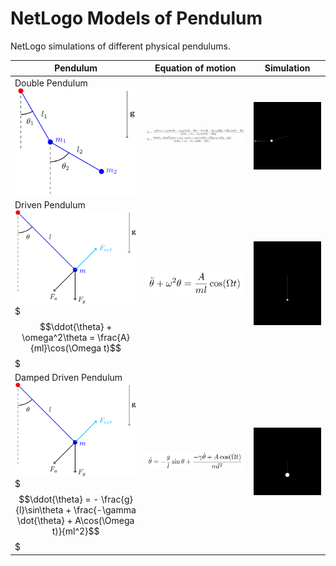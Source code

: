 # NetLogo Models of Pendulum
NetLogo simulations of different physical pendulums.

| Pendulum               | Equation of motion    | Simulation            |
|------------------------|-----------------------|-----------------------|
| Double Pendulum <br> <img src="double-pendulum.png" width="300"/> | <img src="double-equation.png" width="700"/> | <img src="double-simulation.gif" width="300"/> |
| Driven Pendulum <br> <img src="damped-driven-pendulum.png" width="300"/> <br> $$$\ddot{\theta} + \omega^2\theta = \frac{A}{ml}\cos(\Omega t)$$$ | <img src="driven-equation.png" width="300"/> | <img src="driven-simulation.gif" width="300"/> |
| Damped Driven Pendulum <br> <img src="damped-driven-pendulum.png" width="300"/> <br> $$$\ddot{\theta} = - \frac{g}{l}\sin\theta + \frac{-\gamma \dot{\theta} + A\cos(\Omega t)}{ml^2}$$$ | <img src="damped-driven-equation.png" width="300"/> | <img src="chaotic-simulation.gif" width="300"/> |
